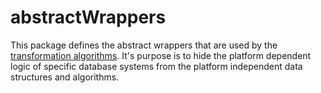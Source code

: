 # abstractWrappers

This package defines the abstract wrappers that are used by the [transformation algorithms](../transformations/README.md). It's purpose is to hide the platform dependent logic of specific database systems from the platform independent data structures and algorithms.